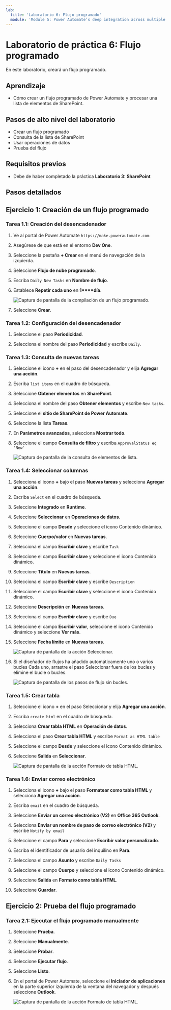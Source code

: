 ```yaml
---
lab:
  title: 'Laboratorio 6: Flujo programado'
  module: 'Module 5: Power Automate’s deep integration across multiple data sources'
---
```


# Laboratorio de práctica 6: Flujo programado

En este laboratorio, creará un flujo programado.

## Aprendizaje

- Cómo crear un flujo programado de Power Automate y procesar una lista de elementos de SharePoint.

## Pasos de alto nivel del laboratorio

- Crear un flujo programado
- Consulta de la lista de SharePoint
- Usar operaciones de datos
- Prueba del flujo
  
## Requisitos previos

- Debe de haber completado la práctica **Laboratorio 3: SharePoint**

## Pasos detallados

## Ejercicio 1: Creación de un flujo programado

### Tarea 1.1: Creación del desencadenador

1. Ve al portal de Power Automate `https://make.powerautomate.com`

1. Asegúrese de que está en el entorno **Dev One**.

1. Seleccione la pestaña **+ Crear** en el menú de navegación de la izquierda.

1. Seleccione **Flujo de nube programado**.

1. Escriba `Daily New Tasks` en **Nombre de flujo**.

1. Establece **Repetir cada uno** en **1****día**.

    ![Captura de pantalla de la compilación de un flujo programado.](../media/build-scheduled-flow.png)

1. Seleccione **Crear**.


### Tarea 1.2: Configuración del desencadenador

1. Seleccione el paso **Periodicidad**.

1. Selecciona el nombre del paso **Periodicidad** y escribe `Daily`.


### Tarea 1.3: Consulta de nuevas tareas

1. Seleccione el icono **+** en el paso del desencadenador y elija **Agregar una acción**.

1. Escriba `list items` en el cuadro de búsqueda.

1. Seleccione **Obtener elementos** en **SharePoint**.

1. Selecciona el nombre del paso **Obtener elementos** y escribe `New tasks`.

1. Seleccione el **sitio de SharePoint de Power Automate**.

1. Seleccione la lista **Tareas**.

1. En **Parámetros avanzados**, selecciona **Mostrar todo**.

1. Seleccione el campo **Consulta de filtro** y escriba `ApprovalStatus eq 'New'`

    ![Captura de pantalla de la consulta de elementos de lista.](../media/list-items.png)


### Tarea 1.4: Seleccionar columnas

1. Selecciona el icono **+** bajo el paso **Nuevas tareas** y selecciona **Agregar una acción**.

1. Escriba `Select` en el cuadro de búsqueda.

1. Seleccione **Integrado** en **Runtime**.

1. Seleccione **Seleccionar** en **Operaciones de datos**.

1. Seleccione el campo **Desde** y seleccione el icono Contenido dinámico.

1. Seleccione **Cuerpo/valor** en **Nuevas tareas**.

1. Selecciona el campo **Escribir clave** y escribe `Task`

1. Seleccione el campo **Escribir clave** y seleccione el icono Contenido dinámico.

1. Seleccione **Título** en **Nuevas tareas**.

1. Selecciona el campo **Escribir clave** y escribe `Description`

1. Seleccione el campo **Escribir clave** y seleccione el icono Contenido dinámico.

1. Seleccione **Descripción** en **Nuevas tareas**.

1. Selecciona el campo **Escribir clave** y escribe `Due`

1. Seleccione el campo **Escribir valor**, seleccione el icono Contenido dinámico y seleccione **Ver más**.

1. Seleccione **Fecha límite** en **Nuevas tareas**.

    ![Captura de pantalla de la acción Seleccionar.](../media/select-action.png)

1. Si el diseñador de flujos ha añadido automáticamente uno o varios bucles Cada uno, arrastre el paso Seleccionar fuera de los bucles y elimine el bucle o bucles.

    ![Captura de pantalla de los pasos de flujo sin bucles.](../media/flow-without-loops.png)


### Tarea 1.5: Crear tabla

1. Seleccione el icono **+** en el paso Seleccionar y elija **Agregar una acción**.

1. Escriba `create html` en el cuadro de búsqueda.

1. Selecciona **Crear tabla HTML** en **Operación de datos**.

1. Selecciona el paso **Crear tabla HTML** y escribe `Format as HTML table`

1. Seleccione el campo **Desde** y seleccione el icono Contenido dinámico.

1. Seleccione **Salida** en **Seleccionar**.

    ![Captura de pantalla de la acción Formato de tabla HTML.](../media/format-html-action.png)


### Tarea 1.6: Enviar correo electrónico

1. Selecciona el icono **+** bajo el paso **Formatear como tabla HTML** y selecciona **Agregar una acción**.

1. Escriba `email` en el cuadro de búsqueda.

1. Seleccione **Enviar un correo electrónico (V2)** en **Office 365 Outlook**.

1. Selecciona **Enviar un nombre de paso de correo electrónico (V2)** y escribe `Notify by email`

1. Seleccione el campo **Para** y seleccione **Escribir valor personalizado**.

1. Escriba el identificador de usuario del inquilino en **Para**.

1. Selecciona el campo **Asunto** y escribe `Daily Tasks`

1. Seleccione el campo **Cuerpo** y seleccione el icono Contenido dinámico.

1. Seleccione **Salida** en **Formato como tabla HTML**.

1. Seleccione **Guardar**.


## Ejercicio 2: Prueba del flujo programado

### Tarea 2.1: Ejecutar el flujo programado manualmente

1. Seleccione **Prueba**.

1. Seleccione **Manualmente**.

1. Seleccione **Probar**.

1. Seleccione **Ejecutar flujo**.

1. Seleccione **Listo**.

1. En el portal de Power Automate, seleccione el **Iniciador de aplicaciones** en la parte superior izquierda de la ventana del navegador y después seleccione **Outlook**.

    ![Captura de pantalla de la acción Formato de tabla HTML.](../media/daily-tasks-email.png)

